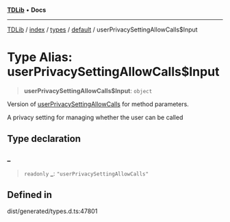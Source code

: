 [**TDLib**](../../../../../../README.md) • **Docs**

***

[TDLib](../../../../../../modules.md) / [index](../../../../../README.md) / [types](../../../README.md) / [default](../README.md) / userPrivacySettingAllowCalls$Input

# Type Alias: userPrivacySettingAllowCalls$Input

> **userPrivacySettingAllowCalls$Input**: `object`

Version of [userPrivacySettingAllowCalls](userPrivacySettingAllowCalls.md) for method parameters.

A privacy setting for managing whether the user can be called

## Type declaration

### \_

> `readonly` **\_**: `"userPrivacySettingAllowCalls"`

## Defined in

dist/generated/types.d.ts:47801
